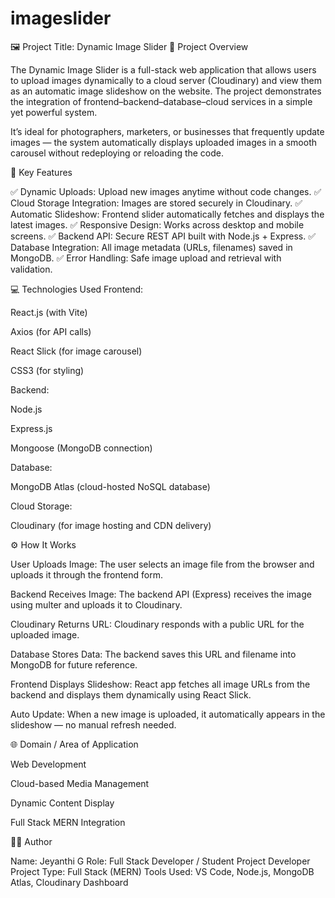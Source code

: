 # imageslider
🖼 Project Title: Dynamic Image Slider
📘 Project Overview

The Dynamic Image Slider is a full-stack web application that allows users to upload images dynamically to a cloud server (Cloudinary) and view them as an automatic image slideshow on the website. The project demonstrates the integration of frontend–backend–database–cloud services in a simple yet powerful system.

It’s ideal for photographers, marketers, or businesses that frequently update images — the system automatically displays uploaded images in a smooth carousel without redeploying or reloading the code.

🌟 Key Features

✅ Dynamic Uploads: Upload new images anytime without code changes.
✅ Cloud Storage Integration: Images are stored securely in Cloudinary.
✅ Automatic Slideshow: Frontend slider automatically fetches and displays the latest images.
✅ Responsive Design: Works across desktop and mobile screens.
✅ Backend API: Secure REST API built with Node.js + Express.
✅ Database Integration: All image metadata (URLs, filenames) saved in MongoDB.
✅ Error Handling: Safe image upload and retrieval with validation.

💻 Technologies Used
Frontend:

React.js (with Vite)

Axios (for API calls)

React Slick (for image carousel)

CSS3 (for styling)

Backend:

Node.js

Express.js

Mongoose (MongoDB connection)

Database:

MongoDB Atlas (cloud-hosted NoSQL database)

Cloud Storage:

Cloudinary (for image hosting and CDN delivery)

⚙ How It Works

User Uploads Image:
The user selects an image file from the browser and uploads it through the frontend form.

Backend Receives Image:
The backend API (Express) receives the image using multer and uploads it to Cloudinary.

Cloudinary Returns URL:
Cloudinary responds with a public URL for the uploaded image.

Database Stores Data:
The backend saves this URL and filename into MongoDB for future reference.

Frontend Displays Slideshow:
React app fetches all image URLs from the backend and displays them dynamically using React Slick.

Auto Update:
When a new image is uploaded, it automatically appears in the slideshow — no manual refresh needed.

🌐 Domain / Area of Application

Web Development

Cloud-based Media Management

Dynamic Content Display

Full Stack MERN Integration

👩‍💻 Author

Name: Jeyanthi G
Role: Full Stack Developer / Student Project Developer
Project Type: Full Stack (MERN)
Tools Used: VS Code, Node.js, MongoDB Atlas, Cloudinary Dashboard
